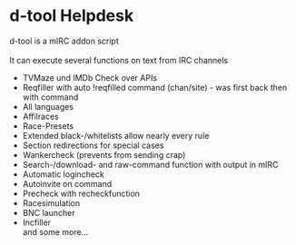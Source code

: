 # d-tool Helpdesk
d-tool is a mIRC addon script <br><br>
It can execute several functions on text from IRC channels <br>

- TVMaze und IMDb Check over APIs
- Reqfiller with auto !reqfilled command (chan/site) - was first back then with command
- All languages
- Affilraces
- Race-Presets
- Extended black-/whitelists allow nearly every rule
- Section redirections for special cases
- Wankercheck (prevents from sending crap)
- Search-/download- and raw-command function with output in mIRC
- Automatic logincheck
- Autoinvite on command
- Precheck with recheckfunction
- Racesimulation
- BNC launcher
- Incfiller<br>
and some more...

